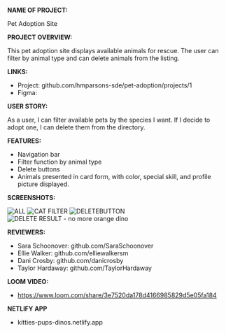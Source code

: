 **NAME OF PROJECT:**

Pet Adoption Site

**PROJECT OVERVIEW:**

This pet adoption site displays available animals for rescue. The user can filter by animal type and can delete animals from the listing.

**LINKS:**

- Project: github.com/hmparsons-sde/pet-adoption/projects/1
- Figma:

**USER STORY:**

As a user, I can filter available pets by the species I want. If I decide to adopt one, I can delete them from the directory.

**FEATURES:**

- Navigation bar
- Filter function by animal type
- Delete buttons
- Animals presented in card form, with color, special skill, and profile picture displayed.

**SCREENSHOTS:**

![ALL](https://user-images.githubusercontent.com/67122062/106347345-620a1d80-6283-11eb-90d0-44b26d9bef4a.png)
![CAT FILTER](https://user-images.githubusercontent.com/67122062/106347350-68989500-6283-11eb-88a6-5da7a64a62a9.png)
![DELETEBUTTON](https://user-images.githubusercontent.com/67122062/106347354-6e8e7600-6283-11eb-9488-7c7819e9c53f.png)
![DELETE RESULT - no more orange dino](https://user-images.githubusercontent.com/67122062/106347358-72ba9380-6283-11eb-9afa-5f1f8536db9f.png)

**REVIEWERS:**

- Sara Schoonover: github.com/SaraSchoonover
- Ellie Walker: github.com/elliewalkersm
- Dani Crosby: github.com/danicrosby
- Taylor Hardaway: github.com/TaylorHardaway

**LOOM VIDEO:**

- https://www.loom.com/share/3e7520da178d4166985829d5e05fa184

**NETLIFY APP**

- kitties-pups-dinos.netlify.app
